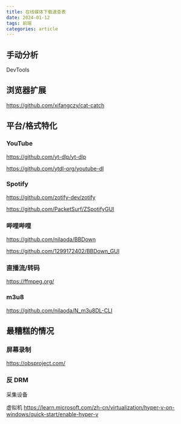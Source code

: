 ```yaml
---
title: 在线媒体下载速查表
date: 2024-01-12
tags: 前端
categories: article
---
```


## 手动分析

DevTools

## 浏览器扩展

https://github.com/xifangczy/cat-catch

## 平台/格式特化

### YouTube

https://github.com/yt-dlp/yt-dlp

https://github.com/ytdl-org/youtube-dl

### Spotify

https://github.com/zotify-dev/zotify

https://github.com/PacketSurf/ZSpotifyGUI

### 哔哩哔哩

https://github.com/nilaoda/BBDown

https://github.com/1299172402/BBDown_GUI

### 直播流/转码

https://ffmpeg.org/

### m3u8

https://github.com/nilaoda/N_m3u8DL-CLI

## 最糟糕的情况

### 屏幕录制

https://obsproject.com/

### 反 DRM

采集设备

虚拟机 https://learn.microsoft.com/zh-cn/virtualization/hyper-v-on-windows/quick-start/enable-hyper-v
